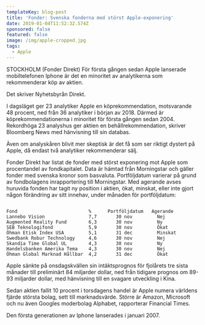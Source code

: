 ```yaml
---
templateKey: blog-post
title: 'Fonder: Svenska fonderna med störst Apple-exponering'
date: 2019-01-04T11:52:32.574Z
sponsored: false
featured: false
image: /img/apple-cropped.jpg
tags:
  - Apple
---
```

STOCKHOLM (Fonder Direkt) För första gången sedan Apple lanserade mobiltelefonen Iphone är det en minoritet av analytikerna som rekommenderar köp av aktien.

Det skriver Nyhetsbyrån Direkt.

I dagsläget ger 23 analytiker Apple en köprekommendation, motsvarande 48 procent, ned från 36 analytiker i början av 2018. Därmed är köprekommendationerna i minoritet för första gången sedan 2004. Rekordhöga 23 analyshus ger aktien en behållrekommendation, skriver Bloomberg News med hänvisning till sin databas.

Även om analyskåren blivit mer skeptisk är det få som ser riktigt dystert på Apple, då endast två analytiker rekommenderar sälj.

Fonder Direkt har listat de fonder med störst exponering mot Apple som procentandel av fondkapitalet. Data är hämtad från Morningstar och gäller fonder med svenska kronor som basvaluta. Portföljdatum varierar på grund av fondbolagens inrapportering till Morningstar. Med agerande avses huruvida fonden har tagit ny position i aktien, ökat, minskat, eller inte gjort någon förändring av sitt innehav, under månaden för portföljdatum:

```

Fond                          %      Portföljdatum   Agerande  
Lannebo Vision                7,7       30 nov         Nej     
Augmented Reality Fund        6,3       30 nov         Ny      
SEB Teknologifond             5,9       30 nov         Ökat    
Öhman Etisk Index USA         5,1       31 dec         Minskat 
Swedbank Robur Technology     4,6       30 nov         Nej     
Skandia Time Global UL        4,3       30 nov         Ny      
Handelsbanken Amerika Tema    4,3       30 nov         Nej     
Öhman Global Marknad Hållbar  4,2       31 dec         Ökat  

```
Apple sänkte på onsdagskvällen sin intäktsprognos för fjolårets tre sista månader till preliminärt 84 miljarder dollar, ned från tidigare prognos om 89-93 miljarder dollar, med hänvisning till en svagare utveckling i Kina.

Sedan aktien fallit 10 procent i torsdagens handel är Apple numera världens fjärde största bolag, sett till marknadsvärde. Större är Amazon, Microsoft och nu även Googles moderbolag Alphabet, rapporterar Financial Times.

Den första generationen av Iphone lanserades i januari 2007.
